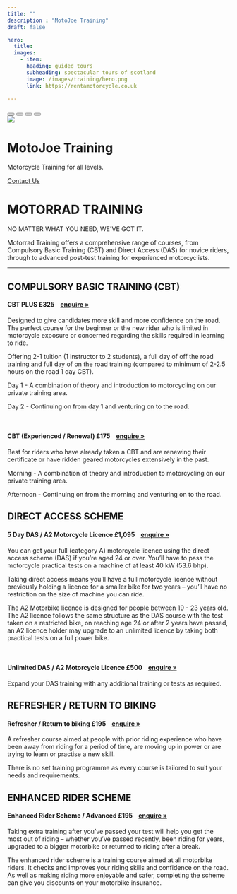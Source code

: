 ```yaml
---
title: ""
description : "MotoJoe Training"
draft: false

hero:
  title: 
  images: 
    - item:
      heading: guided tours
      subheading: spectacular tours of scotland
      image: /images/training/hero.png
      link: https://rentamotorcycle.co.uk

---
```

<div id="myCarousel" class="carousel slide" data-bs-ride="carousel">
      <div class="carousel-indicators">
        <button type="button" data-bs-target="#myCarousel" data-bs-slide-to="0" class="active" aria-current="true" aria-label="Slide 1"></button>
        <button type="button" data-bs-target="#myCarousel" data-bs-slide-to="1" aria-label="Slide 2"></button>
        <button type="button" data-bs-target="#myCarousel" data-bs-slide-to="2" aria-label="Slide 3"></button>
        <button type="button" data-bs-target="#myCarousel" data-bs-slide-to="3" aria-label="Slide 3"></button>
      </div>
      <div class="carousel-inner">
        <!-- <div class="carousel-item active">
          <img class="img-fluid" src="/images/quiraing.jpg" />
          <div class="container">
            <div class="carousel-caption">
              <h1>Tours and Rentals</h1>
              <p>Spectacular Tours of Scotland (and beyond).</p>
              <p><a class="btn btn-lg btn-primary" href="mailto:enquiries@rentamotorcycle.co.uk">Contact Us</a></p>
            </div>
          </div>
        </div> -->
        <div class="carousel-item active">
          <img class="img-fluid" src="/images/training/hero.png">
          <div class="container">
            <div class="carousel-caption">
              <h1>MotoJoe Training</h1>
              <p>Motorcycle Training for all levels.</p>
              <p><a class="btn btn-lg btn-primary" href="mailto:training@motojoe.co.uk">Contact Us</a></p>
            </div>
          </div>
        </div>
        <!-- <div class="carousel-item">
          <img class="img-fluid" src="/images/Dirty Demos.jpg">
          <div class="container">
            <div class="carousel-caption">
              <h1>Dirty Demos</h1>
              <p>Off-road training and tours.</p>
              <p><a class="btn btn-lg btn-primary" href="#">Contact Us</a></p>
            </div>
          </div>
        </div> -->
        <!-- <div class="carousel-item">
          <img class="img-fluid" src="/images/ACT.jpg">
          <div class="container">
            <div class="carousel-caption">
              <h1>Go Fly Ride</h1>
              <p>Motorcycle Transportation.</p>
              <p><a class="btn btn-lg btn-primary" href="#">Contact Us</a></p>
            </div>
          </div>
        </div> -->
      </div>
      <!-- <button class="carousel-control-prev" type="button" data-bs-target="#myCarousel" data-bs-slide="prev">
        <span class="carousel-control-prev-icon" aria-hidden="true"></span>
        <span class="visually-hidden">Previous</span>
      </button>
      <button class="carousel-control-next" type="button" data-bs-target="#myCarousel" data-bs-slide="next">
        <span class="carousel-control-next-icon" aria-hidden="true"></span>
        <span class="visually-hidden">Next</span>
      </button> -->
    </div>
<div class="container marketing">
      <div class="row mb-4">
        <div class="col">
          <h1 class="text-center">MOTORRAD TRAINING</h1>
          <p class="text-center text-muted">NO MATTER WHAT YOU NEED, WE'VE GOT IT.</p>
        </div>
      </div>
      <div class="row">
        <div class="col">
          <p class="lead">
            Motorrad Training offers a comprehensive range of courses, from Compulsory Basic Training (CBT) and Direct
            Access (DAS) for novice riders, through to advanced post-test training for experienced motorcyclists.
          </p>
        </div>
      </div>
      <hr class="featurette-divider">
      <div class="row">
        <div class="col">
          <h2 class="text-center mb-5">COMPULSORY BASIC TRAINING (CBT)</h2>
        </div>
      </div>
      <div class="card">
        <h4 class="card-header d-flex justify-content-between align-items-center">
          CBT PLUS
          <span>£325&nbsp;&nbsp;&nbsp;&nbsp;<a class="btn btn-sm btn-primary" href="mailto:training@motojoe.co.uk">enquire »</a></span>
        </h4>
        <div class="card-body">
          <p class="lead">
            Designed to give candidates more skill and more confidence on the road. The perfect course for the
            beginner
            or the new rider who is limited in motorcycle exposure or concerned regarding the skills required in
            learning to ride.</p>
          <p>Offering 2-1 tuition (1 instructor to 2 students), a full day of off the road training and full day of on
            the road training (compared to minimum of 2-2.5 hours on the road 1 day CBT).</p>
          <p>Day 1 - A combination of theory and introduction to motorcycling on our private training area.</p>
          <p>Day 2 - Continuing on from day 1 and venturing on to the road.</p>
        </div>
      </div>
      <br>
      <div class="card">
        <h4 class="card-header d-flex justify-content-between align-items-center">
          CBT (Experienced / Renewal)
          <span>£175&nbsp;&nbsp;&nbsp;&nbsp;<a class="btn btn-sm btn-primary" href="mailto:training@motojoe.co.uk">enquire »</a></span>
        </h4>
        <div class="card-body">
          <p class="lead">
            Best for riders who have already taken a CBT and are renewing their certificate or have ridden geared
            motorcycles extensively in the past.</p>
          <p>Morning - A combination of theory and introduction to motorcycling on our private training area.</p>
          <p>Afternoon - Continuing on from the morning and venturing on to the road.</p>
        </div>
      </div>
      <!-- <hr class="featurette-divider"> -->
      <div class="row">
        <div class="col">
          <h2 class="text-center mb-5 mt-5">DIRECT ACCESS SCHEME</h2>
        </div>
      </div>
      <div class="card">
        <h4 class="card-header d-flex justify-content-between align-items-center">
          5 Day DAS / A2 Motorcycle Licence
          <span>£1,095&nbsp;&nbsp;&nbsp;&nbsp;<a class="btn btn-sm btn-primary" href="mailto:training@motojoe.co.uk">enquire »</a></span>
        </h4>
        <div class="card-body">
          <p class="lead">You can get your full (category A) motorcycle licence using the direct access scheme (DAS) if
            you’re aged 24 or over. You’ll have to pass the motorcycle practical tests on a machine of at least 40 kW
            (53.6 bhp). </p>
          <p>Taking direct access means you’ll have a full motorcycle licence without previously holding a licence for a
            smaller bike for two years – you’ll have no restriction on the size of machine you can ride.</p>
          <p>The A2 Motorbike licence is designed for people between 19 - 23 years old. The A2 licence follows the same
            structure as the DAS course with the test taken on a restricted bike, on reaching age 24 or after 2 years
            have passed, an A2 licence holder may upgrade to an unlimited licence by taking both practical tests on a
            full power bike.</p>
        </div>
      </div>
      <br>
      <div class="card">
        <h4 class="card-header d-flex justify-content-between align-items-center">
          Unlimited DAS / A2 Motorcycle Licence
          <span>£500&nbsp;&nbsp;&nbsp;&nbsp;<a class="btn btn-sm btn-primary" href="mailto:training@motojoe.co.uk">enquire »</a></span>
        </h4>
        <div class="card-body">
          <p class="lead">Expand your DAS training with any additional training or tests as required.</p>
        </div>
      </div>
            <!-- <hr class="featurette-divider"> -->
            <div class="row">
        <div class="col">
          <h2 class="text-center mb-5 mt-5">REFRESHER / RETURN TO BIKING</h2>
        </div>
      </div>
            <div class="card">
        <h4 class="card-header d-flex justify-content-between align-items-center">
          Refresher / Return to biking
          <span>£195&nbsp;&nbsp;&nbsp;&nbsp;<a class="btn btn-sm btn-primary" href="mailto:training@motojoe.co.uk">enquire »</a></span>
        </h4>
        <div class="card-body">
          <p class="lead">A refresher course aimed at people with prior riding experience who have been away from riding for a period of time, are moving up in power or are trying to learn or practise a new skill.</p>
          <p>There is no set training programme as every course is tailored to suit your needs and requirements.</p>
        </div>
      </div>
            <!-- <hr class="featurette-divider"> -->
            <div class="row">
        <div class="col">
          <h2 class="text-center mb-5 mt-5">ENHANCED RIDER SCHEME</h2>
        </div>
      </div>
            <div class="card">
        <h4 class="card-header d-flex justify-content-between align-items-center">
          Enhanced Rider Scheme / Advanced
          <span>£195&nbsp;&nbsp;&nbsp;&nbsp;<a class="btn btn-sm btn-primary" href="mailto:training@motojoe.co.uk">enquire »</a></span>
        </h4>
        <div class="card-body">
          <p class="lead">Taking extra training after you’ve passed your test will help you get the most out of riding –
            whether you’ve passed recently, been riding for years, upgraded to a bigger motorbike or returned to riding
            after a break. </p>
          <p>The enhanced rider scheme is a training course aimed at all motorbike riders. It checks and improves your
            riding skills and confidence on the road. As well as making riding more enjoyable and safer, completing the
            scheme can give you discounts on your motorbike insurance.</p>
        </div>
      </div>
            <!-- /END THE FEATURETTES -->
     